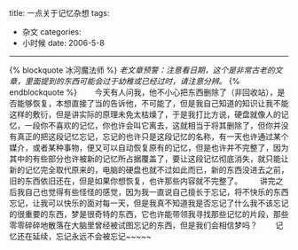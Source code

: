 title: 一点关于记忆杂想
tags:
- 杂文
categories:
- 小时候
date: 2006-5-8
---

{% blockquote 冰河魔法师 %}
*老文章预警：注意看日期，这个是非常古老的文章，里面提到的东西可能会过于幼稚或已经过时，请注意分辨。*
{% endblockquote %}
　　今天有人问我，他不小心把东西删除了（非回收站），是否能够恢复，本想直接了当的告诉他，不可能了，但是我自己知道的知识让我不能这样的敷衍，但是讲实际的原理未免太枯燥了，于是我打比方说，硬盘就像人的记忆，一段你不喜欢的记忆，你也许会叫它离去，这就相当于将其删除了，但你并没有真正的把这段记忆忘记，忘记的也许只是这段记忆的名称，有一天也许通过某个媒介，或者某种事物，便又可以自动恢复原有的记忆，但是也许并不完整了，因为其中的有些部分也许被新的记忆所占据覆盖了，要让这段记忆彻底消失，就只能让新的记忆完全取代原来的，电脑的硬盘也就不过如此而已，新的东西没进去之前，旧的东西依旧还在，但是如果你想恢复，也许那些内容就不完整了。
　　讲完之后我自己也觉得有些怪怪的感觉，因为我一直说自己擅长于忘记，将不快乐的东西忘记，让我可以快乐的面对每一天，但是我真不知道我是否忘记了什么我不该忘记的很重要的东西，梦是很奇特的东西，它也许能带领我寻找那些记忆的片段，那些零零碎碎地散落在大脑里曾经被试图忘记的东西，但是我们会相信梦吗？
　　记忆还在延续，忘记永远不会被忘记~~~~~
